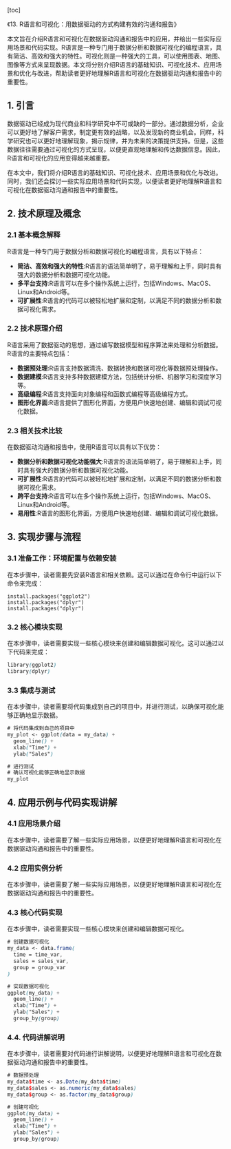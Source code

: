 
[toc]                    
                
                
《13. R语言和可视化：用数据驱动的方式构建有效的沟通和报告》

本文旨在介绍R语言和可视化在数据驱动沟通和报告中的应用，并给出一些实际应用场景和代码实现。R语言是一种专门用于数据分析和数据可视化的编程语言，具有简洁、高效和强大的特性。可视化则是一种强大的工具，可以使用图表、地图、图像等方式来呈现数据。本文将分别介绍R语言的基础知识、可视化技术、应用场景和优化与改进，帮助读者更好地理解R语言和可视化在数据驱动沟通和报告中的重要性。

## 1. 引言

数据驱动已经成为现代商业和科学研究中不可或缺的一部分。通过数据分析，企业可以更好地了解客户需求，制定更有效的战略，以及发现新的商业机会。同样，科学研究也可以更好地理解现象，揭示规律，并为未来的决策提供支持。但是，这些数据往往需要通过可视化的方式呈现，以便更直观地理解和传达数据信息。因此，R语言和可视化的应用变得越来越重要。

在本文中，我们将介绍R语言的基础知识、可视化技术、应用场景和优化与改进。同时，我们还会探讨一些实际应用场景和代码实现，以便读者更好地理解R语言和可视化在数据驱动沟通和报告中的重要性。

## 2. 技术原理及概念

### 2.1 基本概念解释

R语言是一种专门用于数据分析和数据可视化的编程语言，具有以下特点：

- **简洁、高效和强大的特性**:R语言的语法简单明了，易于理解和上手，同时具有强大的数据分析和数据可视化功能。
- **多平台支持**:R语言可以在多个操作系统上运行，包括Windows、MacOS、Linux和Android等。
- **可扩展性**:R语言的代码可以被轻松地扩展和定制，以满足不同的数据分析和数据可视化需求。

### 2.2 技术原理介绍

R语言采用了数据驱动的思想，通过编写数据模型和程序算法来处理和分析数据。R语言的主要特点包括：

- **数据预处理**:R语言支持数据清洗、数据转换和数据可视化等数据预处理操作。
- **数据建模**:R语言支持多种数据建模方法，包括统计分析、机器学习和深度学习等。
- **高级编程**:R语言支持面向对象编程和函数式编程等高级编程方式。
- **图形化界面**:R语言提供了图形化界面，方便用户快速地创建、编辑和调试可视化数据。

### 2.3 相关技术比较

在数据驱动沟通和报告中，使用R语言可以具有以下优势：

- **数据分析和数据可视化功能强大**:R语言的语法简单明了，易于理解和上手，同时具有强大的数据分析和数据可视化功能。
- **可扩展性**:R语言的代码可以被轻松地扩展和定制，以满足不同的数据分析和数据可视化需求。
- **跨平台支持**:R语言可以在多个操作系统上运行，包括Windows、MacOS、Linux和Android等。
- **易用性**:R语言的图形化界面，方便用户快速地创建、编辑和调试可视化数据。

## 3. 实现步骤与流程

### 3.1 准备工作：环境配置与依赖安装

在本步骤中，读者需要先安装R语言和相关依赖。这可以通过在命令行中运行以下命令来完成：
```
install.packages("ggplot2")
install.packages("dplyr")
install.packages("dplyr")
```
### 3.2 核心模块实现

在本步骤中，读者需要实现一些核心模块来创建和编辑数据可视化。这可以通过以下代码来完成：
```scss
library(ggplot2)
library(dplyr)
```
### 3.3 集成与测试

在本步骤中，读者需要将代码集成到自己的项目中，并进行测试，以确保可视化能够正确地显示数据。
```scss
# 将代码集成到自己的项目中
my_plot <- ggplot(data = my_data) + 
  geom_line() +
  xlab("Time") +
  ylab("Sales")

# 进行测试
# 确认可视化能够正确地显示数据
my_plot
```
## 4. 应用示例与代码实现讲解

### 4.1 应用场景介绍

在本步骤中，读者需要了解一些实际应用场景，以便更好地理解R语言和可视化在数据驱动沟通和报告中的重要性。

### 4.2 应用实例分析

在本步骤中，读者需要了解一些实际应用场景，以便更好地理解R语言和可视化在数据驱动沟通和报告中的重要性。

### 4.3 核心代码实现

在本步骤中，读者需要实现一些核心模块来创建和编辑数据可视化。
```scss
# 创建数据可视化
my_data <- data.frame(
  time = time_var,
  sales = sales_var,
  group = group_var
)

# 实现数据可视化
ggplot(my_data) +
  geom_line() +
  xlab("Time") +
  ylab("Sales") +
  group_by(group)
```

### 4.4. 代码讲解说明

在本步骤中，读者需要对代码进行讲解说明，以便更好地理解R语言和可视化在数据驱动沟通和报告中的重要性。
```scss
# 数据预处理
my_data$time <- as.Date(my_data$time)
my_data$sales <- as.numeric(my_data$sales)
my_data$group <- as.factor(my_data$group)

# 创建可视化
ggplot(my_data) +
  geom_line() +
  xlab("Time") +
  ylab("Sales") +
  group_by(group)
```

